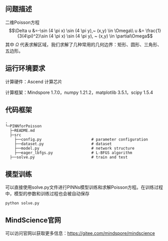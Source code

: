 ## 问题描述

二维Poisson方程
$$\Delta u &=-\sin (4 \pi x) \sin (4 \pi y),~ (x,y) \in \Omega\\ u &= \frac{1}{3(4\pi)^2}\sin (4 \pi x) \sin (4 \pi y),  ~ (x,y) \in \partial\Omega$$
其中 $\Omega$ 代表求解区域，我们求解了几种常用的几何边界：矩形、圆形、三角形、五边形。


## 运行环境要求

计算硬件：Ascend 计算芯片

计算框架：Mindspore 1.7.0，numpy 1.21.2，matplotlib 3.5.1，scipy 1.5.4



## 代码框架

```
.
└─PINNforPoisson
  ├─README.md
  ├─src
    ├──config.py                      # parameter configuration
    ├──dataset.py                     # dataset
    ├──model.py                       # network structure
    ├──eager_lbfgs.py                 # L-BFGS algorithm
  ├──solve.py                         # train and test
```





## 模型训练

可以直接使用solve.py文件进行PINNs模型训练和求解Poisson方程。在训练过程中，模型的参数和训练过程也会被自动保存

```
python solve.py
```



## MindScience官网

可以访问官网以获取更多信息：https://gitee.com/mindspore/mindscience
